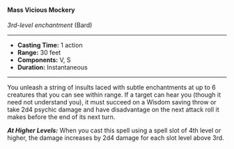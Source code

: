 #### Mass Vicious Mockery
*3rd-level enchantment* (Bard)
___
- **Casting Time:** 1 action
- **Range:** 30 feet
- **Components:** V, S
- **Duration:** Instantaneous
---
You unleash a string of insults laced with subtle enchantments at up to 6 creatures that you can see within range. If a target can hear you (though it need not understand you), it must succeed on a Wisdom saving throw or take 2d4 psychic damage and have disadvantage on the next attack roll it makes before the end of its next turn.

***At Higher Levels:*** When you cast this spell using a spell slot of 4th level or higher, the damage increases by 2d4 damage for each slot level above 3rd.